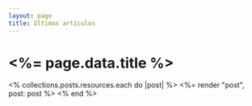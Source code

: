 ```yaml
---
layout: page
title: Últimos artículos
---
```


<div class="flex flex-col md:flex-row justify-center">
  <div class="space-y-8">
    <h1 class="text-2xl"><%= page.data.title %></h1>
    <% collections.posts.resources.each do |post| %>
      <%= render "post", post: post %>
    <% end %>
  </div>
</div>
